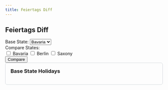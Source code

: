 ```yaml
---
title: Feiertags Diff
---
```


<h2>Feiertags Diff</h2>
<div>
  <label for="base-state">Base State:</label>
  <select id="base-state" name="base-state">
    <option value="Bavaria">Bavaria</option>
    <option value="Berlin">Berlin</option>
    <option value="Saxony">Saxony</option>
    <!-- Add more states as needed -->
  </select>
</div>
<div>
  <label for="compare-states">Compare States:</label>
  <div id="compare-states">
    <label><input type="checkbox" name="compare-state" value="Bavaria"> Bavaria</label>
    <label><input type="checkbox" name="compare-state" value="Berlin"> Berlin</label>
    <label><input type="checkbox" name="compare-state" value="Saxony"> Saxony</label>
    <!-- Add more states as needed -->
  </div>
</div>
<div>
  <button onclick="compareHolidays()">Compare</button>
</div>
<div id="result" class="diff-container">
  <div id="base-state-holidays" class="diff-column">
    <h3>Base State Holidays</h3>
    <ul id="base-holidays-list"></ul>
  </div>
  <div id="compare-state-holidays" class="diff-columns">
    <!-- Compare state columns will be dynamically added here -->
  </div>
</div>

<style>
      .main-content {
        max-width: 80%; /* Adjust this value as needed */
        margin: 0 auto;
      }
      
    .diff-container {
        display: flex;
        flex-wrap: nowrap;
        border: 1px solid #d1d5da;
        border-radius: 6px;
        overflow: hidden;
    }
    .diff-column {
        flex: 1;
        padding: 16px;
        box-sizing: border-box;
    }
    .diff-columns {
        display: flex;
        flex-wrap: nowrap;
    }
    .diff-column h3 {
        margin-top: 0;
    }
    .diff-column ul {
        list-style-type: none;
        padding: 0;
    }
    .diff-column li {
        padding: 8px;
        border-bottom: 1px solid #e1e4e8;
    }
    .diff-column li:nth-child(odd) {
        background-color: #f6f8fa;
    }
    .diff-column li.added {
        background-color: #e6ffed;
        color: #22863a;
    }
    .diff-column li.removed {
        background-color: #ffeef0;
        color: #cb2431;
    }
</style>
<script>
  const holidays = {
    Bavaria: [
      { date: '2024-01-01', name: 'Neujahrstag' },
      { date: '2024-01-06', name: 'Heilige Drei Könige' },
      { date: '2024-03-29', name: 'Karfreitag' },
      { date: '2024-04-01', name: 'Ostermontag' },
      { date: '2024-05-01', name: 'Tag der Arbeit' },
      { date: '2024-05-09', name: 'Christi Himmelfahrt' },
      { date: '2024-05-20', name: 'Pfingstmontag' },
      { date: '2024-05-30', name: 'Fronleichnam' },
      { date: '2024-08-15', name: 'Mariä Himmelfahrt' },
      { date: '2024-10-03', name: 'Tag der Deutschen Einheit' },
      { date: '2024-10-31', name: 'Reformationstag' },
      { date: '2024-11-01', name: 'Allerheiligen' },
      { date: '2024-12-25', name: 'Erster Weihnachtstag' },
      { date: '2024-12-26', name: 'Zweiter Weihnachtstag' }
    ],
    Berlin: [
      { date: '2024-01-01', name: 'Neujahrstag' },
      { date: '2024-03-29', name: 'Karfreitag' },
      { date: '2024-04-01', name: 'Ostermontag' },
      { date: '2024-05-01', name: 'Tag der Arbeit' },
      { date: '2024-05-09', name: 'Christi Himmelfahrt' },
      { date: '2024-05-20', name: 'Pfingstmontag' },
      { date: '2024-10-03', name: 'Tag der Deutschen Einheit' },
      { date: '2024-12-25', name: 'Erster Weihnachtstag' },
      { date: '2024-12-26', name: 'Zweiter Weihnachtstag' }
    ],
    Saxony: [
      { date: '2024-01-01', name: 'Neujahrstag' },
      { date: '2024-03-29', name: 'Karfreitag' },
      { date: '2024-04-01', name: 'Ostermontag' },
      { date: '2024-05-01', name: 'Tag der Arbeit' },
      { date: '2024-05-09', name: 'Christi Himmelfahrt' },
      { date: '2024-05-20', name: 'Pfingstmontag' },
      { date: '2024-10-03', name: 'Tag der Deutschen Einheit' },
      { date: '2024-10-31', name: 'Reformationstag' },
      { date: '2024-11-20', name: 'Buß- und Bettag' },
      { date: '2024-12-25', name: 'Erster Weihnachtstag' },
      { date: '2024-12-26', name: 'Zweiter Weihnachtstag' }
    ]
    // Add more states and their holidays as needed
  };

  function getQueryParams() {
    const params = new URLSearchParams(window.location.search);
    return {
      currentState: params.get('currentState'),
      incomingStates: params.get('incomingStates') ? params.get('incomingStates').split(',') : []
    };
  }

  function updateURL(baseState, compareStates) {
    const params = new URLSearchParams();
    params.set('currentState', baseState);
    params.set('incomingStates', compareStates.join(','));
    const newUrl = `${window.location.pathname}?${params.toString()}`;
    window.history.pushState({}, '', newUrl);
  }

  function compareHolidays() {
    const baseState = document.getElementById('base-state').value;
    const compareStates = Array.from(document.querySelectorAll('input[name="compare-state"]:checked')).map(el => el.value);

    updateURL(baseState, compareStates);

    const baseHolidays = holidays[baseState] || [];
    const baseHolidaysList = document.getElementById('base-holidays-list');
    const compareHolidaysContainer = document.getElementById('compare-state-holidays');

    baseHolidaysList.innerHTML = '';
    compareHolidaysContainer.innerHTML = '';

    const baseHolidayDates = baseHolidays.map(holiday => holiday.date);

    baseHolidays.forEach(holiday => {
      const li = document.createElement('li');
      li.textContent = `${holiday.date} - ${holiday.name}`;
      if (!compareStates.flatMap(state => holidays[state] || []).map(holiday => holiday.date).includes(holiday.date)) {
        li.classList.add('removed');
      }
      baseHolidaysList.appendChild(li);
    });

    compareStates.forEach(state => {
      const stateHolidays = holidays[state] || [];
      const column = document.createElement('div');
      column.classList.add('diff-column');
      const header = document.createElement('h3');
      header.textContent = `${state} Holidays`;
      column.appendChild(header);
      const ul = document.createElement('ul');
      stateHolidays.forEach(holiday => {
        const li = document.createElement('li');
        li.textContent = `${holiday.date} - ${holiday.name}`;
        if (!baseHolidayDates.includes(holiday.date)) {
          li.classList.add('added');
        }
        ul.appendChild(li);
      });
      column.appendChild(ul);
      compareHolidaysContainer.appendChild(column);
    });
  }

  document.addEventListener('DOMContentLoaded', () => {
    const { currentState, incomingStates } = getQueryParams();
    if (currentState) {
      document.getElementById('base-state').value = currentState;
    }
    incomingStates.forEach(state => {
      const checkbox = document.querySelector(`input[name="compare-state"][value="${state}"]`);
      if (checkbox) {
        checkbox.checked = true;
      }
    });
    compareHolidays();
  });
</script>

